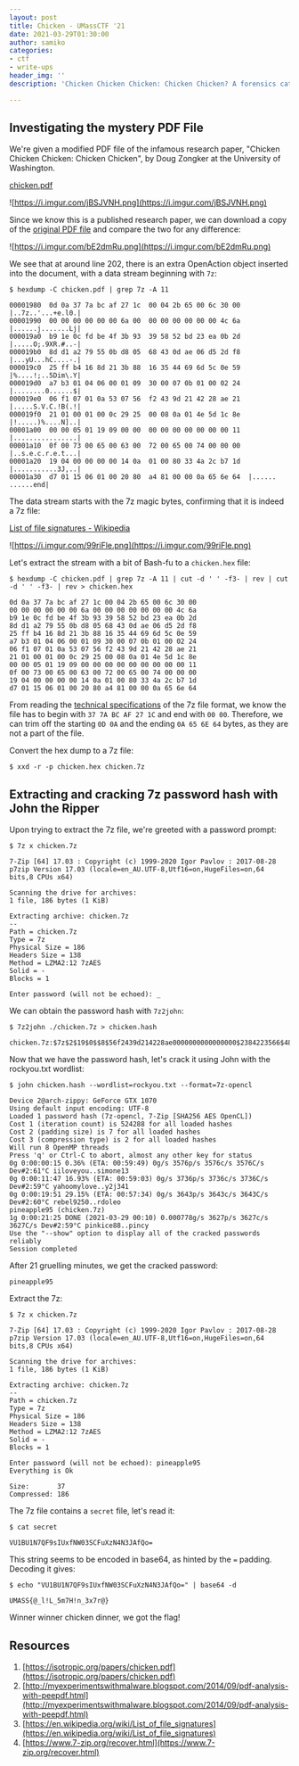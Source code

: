 ```yaml
---
layout: post
title: Chicken - UMassCTF '21
date: 2021-03-29T01:30:00
author: samiko
categories:
- ctf
- write-ups
header_img: ''
description: 'Chicken Chicken Chicken: Chicken Chicken? A forensics category challenge all about extracting hidden streams in a PDF file and 7-Zip password cracking.'

---
```

## Investigating the mystery PDF File

We're given a modified PDF file of the infamous research paper, "Chicken Chicken Chicken: Chicken Chicken", by Doug Zongker at the University of Washington.

[chicken.pdf](https://www.notion.so/signed/https%3A%2F%2Fs3-us-west-2.amazonaws.com%2Fsecure.notion-static.com%2F1265e1d3-f480-4881-a1f6-b188cdc8701e%2Fchicken.pdf?table=block&id=217d1ee6-a5ff-47aa-9518-b9cd4305949d)

![https://i.imgur.com/jBSJVNH.png](https://i.imgur.com/jBSJVNH.png)

Since we know this is a published research paper, we can download a copy of the [original PDF file](https://isotropic.org/papers/chicken.pdf) and compare the two for any difference:

![https://i.imgur.com/bE2dmRu.png](https://i.imgur.com/bE2dmRu.png)

We see that at around line 202, there is an extra OpenAction object inserted into the document, with a data stream beginning with `7z`:

`$ hexdump -C chicken.pdf | grep 7z -A 11`

```
00001980  0d 0a 37 7a bc af 27 1c  00 04 2b 65 00 6c 30 00  |..7z..'...+e.l0.|
00001990  00 00 00 00 00 00 6a 00  00 00 00 00 00 00 4c 6a  |......j.......Lj|
000019a0  b9 1e 0c fd be 4f 3b 93  39 58 52 bd 23 ea 0b 2d  |.....O;.9XR.#..-|
000019b0  8d d1 a2 79 55 0b d8 05  68 43 0d ae 06 d5 2d f8  |...yU...hC....-.|
000019c0  25 ff b4 16 8d 21 3b 88  16 35 44 69 6d 5c 0e 59  |%....!;..5Dim\.Y|
000019d0  a7 b3 01 04 06 00 01 09  30 00 07 0b 01 00 02 24  |........0......$|
000019e0  06 f1 07 01 0a 53 07 56  f2 43 9d 21 42 28 ae 21  |.....S.V.C.!B(.!|
000019f0  21 01 00 01 00 0c 29 25  00 08 0a 01 4e 5d 1c 8e  |!.....)%....N]..|
00001a00  00 00 05 01 19 09 00 00  00 00 00 00 00 00 00 11  |................|
00001a10  0f 00 73 00 65 00 63 00  72 00 65 00 74 00 00 00  |..s.e.c.r.e.t...|
00001a20  19 04 00 00 00 00 14 0a  01 00 80 33 4a 2c b7 1d  |...........3J,..|
00001a30  d7 01 15 06 01 00 20 80  a4 81 00 00 0a 65 6e 64  |...... ......end|
```

The data stream starts with the 7z magic bytes, confirming that it is indeed a 7z file:

[List of file signatures - Wikipedia](https://en.wikipedia.org/wiki/List_of_file_signatures)

![https://i.imgur.com/99riFle.png](https://i.imgur.com/99riFle.png)

Let's extract the stream with a bit of Bash-fu to a `chicken.hex` file:

`$ hexdump -C chicken.pdf | grep 7z -A 11 | cut -d ' ' -f3- | rev | cut -d ' ' -f3- | rev > chicken.hex`

```
0d 0a 37 7a bc af 27 1c 00 04 2b 65 00 6c 30 00
00 00 00 00 00 00 6a 00 00 00 00 00 00 00 4c 6a
b9 1e 0c fd be 4f 3b 93 39 58 52 bd 23 ea 0b 2d
8d d1 a2 79 55 0b d8 05 68 43 0d ae 06 d5 2d f8
25 ff b4 16 8d 21 3b 88 16 35 44 69 6d 5c 0e 59
a7 b3 01 04 06 00 01 09 30 00 07 0b 01 00 02 24
06 f1 07 01 0a 53 07 56 f2 43 9d 21 42 28 ae 21
21 01 00 01 00 0c 29 25 00 08 0a 01 4e 5d 1c 8e
00 00 05 01 19 09 00 00 00 00 00 00 00 00 00 11
0f 00 73 00 65 00 63 00 72 00 65 00 74 00 00 00
19 04 00 00 00 00 14 0a 01 00 80 33 4a 2c b7 1d
d7 01 15 06 01 00 20 80 a4 81 00 00 0a 65 6e 64
```

From reading the [technical specifications](https://www.7-zip.org/recover.html) of the 7z file format, we know the file has to begin with `37 7A BC AF 27 1C` and end with `00 00`. Therefore, we can trim off the starting `0D 0A` and the ending `0A 65 6E 64` bytes, as they are not a part of the file.

Convert the hex dump to a 7z file:

`$ xxd -r -p chicken.hex chicken.7z`

## Extracting and cracking 7z password hash with John the Ripper

Upon trying to extract the 7z file, we're greeted with a password prompt:

`$ 7z x chicken.7z`

    7-Zip [64] 17.03 : Copyright (c) 1999-2020 Igor Pavlov : 2017-08-28
    p7zip Version 17.03 (locale=en_AU.UTF-8,Utf16=on,HugeFiles=on,64 bits,8 CPUs x64)
    
    Scanning the drive for archives:
    1 file, 186 bytes (1 KiB)
    
    Extracting archive: chicken.7z
    --
    Path = chicken.7z
    Type = 7z
    Physical Size = 186
    Headers Size = 138
    Method = LZMA2:12 7zAES
    Solid = -
    Blocks = 1
    
    Enter password (will not be echoed): _

We can obtain the password hash with `7z2john`:

`$ 7z2john ./chicken.7z > chicken.hash`

    chicken.7z:$7z$2$19$0$$8$56f2439d214228ae0000000000000000$2384223566$48$41$0cfdbe4f3b93395852bd23ea0b2d8dd1a279550bd80568430dae06d52df825ffb4168d213b88163544696d5c0e59a7b3$37$00

Now that we have the password hash, let's crack it using John with the rockyou.txt wordlist:

`$ john chicken.hash --wordlist=rockyou.txt --format=7z-opencl`

    Device 2@arch-zippy: GeForce GTX 1070
    Using default input encoding: UTF-8
    Loaded 1 password hash (7z-opencl, 7-Zip [SHA256 AES OpenCL])
    Cost 1 (iteration count) is 524288 for all loaded hashes
    Cost 2 (padding size) is 7 for all loaded hashes
    Cost 3 (compression type) is 2 for all loaded hashes
    Will run 8 OpenMP threads
    Press 'q' or Ctrl-C to abort, almost any other key for status
    0g 0:00:00:15 0.36% (ETA: 00:59:49) 0g/s 3576p/s 3576c/s 3576C/s Dev#2:61°C iiloveyou..simone13
    0g 0:00:11:47 16.93% (ETA: 00:59:03) 0g/s 3736p/s 3736c/s 3736C/s Dev#2:59°C yahoomylove..y2j341
    0g 0:00:19:51 29.15% (ETA: 00:57:34) 0g/s 3643p/s 3643c/s 3643C/s Dev#2:60°C rebel9250..rdoleo
    pineapple95 (chicken.7z)
    1g 0:00:21:25 DONE (2021-03-29 00:10) 0.000778g/s 3627p/s 3627c/s 3627C/s Dev#2:59°C pinkice88..pincy
    Use the "--show" option to display all of the cracked passwords reliably
    Session completed

After 21 gruelling minutes, we get the cracked password:

`pineapple95`

Extract the 7z:

`$ 7z x chicken.7z`

    7-Zip [64] 17.03 : Copyright (c) 1999-2020 Igor Pavlov : 2017-08-28
    p7zip Version 17.03 (locale=en_AU.UTF-8,Utf16=on,HugeFiles=on,64 bits,8 CPUs x64)
    
    Scanning the drive for archives:
    1 file, 186 bytes (1 KiB)
    
    Extracting archive: chicken.7z
    --
    Path = chicken.7z
    Type = 7z
    Physical Size = 186
    Headers Size = 138
    Method = LZMA2:12 7zAES
    Solid = -
    Blocks = 1
    
    Enter password (will not be echoed): pineapple95
    Everything is Ok
    
    Size:       37
    Compressed: 186

The 7z file contains a `secret` file, let's read it:

`$ cat secret`

    VU1BU1N7QF9sIUxfNW03SCFuXzN4N3JAfQo=

This string seems to be encoded in base64, as hinted by the `=` padding. Decoding it gives:

`$ echo "VU1BU1N7QF9sIUxfNW03SCFuXzN4N3JAfQo=" | base64 -d`

    UMASS{@_l!L_5m7H!n_3x7r@}

Winner winner chicken dinner, we got the flag!

## Resources

1. [https://isotropic.org/papers/chicken.pdf](https://isotropic.org/papers/chicken.pdf)
2. [http://myexperimentswithmalware.blogspot.com/2014/09/pdf-analysis-with-peepdf.html](http://myexperimentswithmalware.blogspot.com/2014/09/pdf-analysis-with-peepdf.html)
3. [https://en.wikipedia.org/wiki/List_of_file_signatures](https://en.wikipedia.org/wiki/List_of_file_signatures)
4. [https://www.7-zip.org/recover.html](https://www.7-zip.org/recover.html)